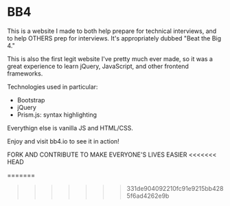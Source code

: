 # BB4

This is a website I made to both help prepare for technical interviews, and to help OTHERS prep for interviews. It's appropriately dubbed "Beat the Big 4."

This is also the first legit website I've pretty much ever made, so it was a great experience to learn jQuery, JavaScript, and other frontend frameworks.

Technologies used in particular: 
 - Bootstrap
 - jQuery
 - Prism.js: syntax highlighting 
 
Everythign else is vanilla JS and HTML/CSS.

Enjoy and visit bb4.io to see it in action!

FORK AND CONTRIBUTE TO MAKE EVERYONE'S LIVES EASIER
<<<<<<< HEAD

=======
>>>>>>> 331de904092210fc91e9215bb4285f6ad4262e9b
